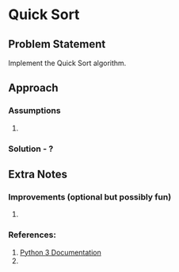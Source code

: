 # Quick Sort

## Problem Statement
Implement the Quick Sort algorithm.



## Approach
### Assumptions
1. 


### Solution - ?


## Extra Notes
### Improvements (optional but possibly fun)
1. 


### References:
1. [Python 3 Documentation](https://docs.python.org/3/index.html)
1. 
